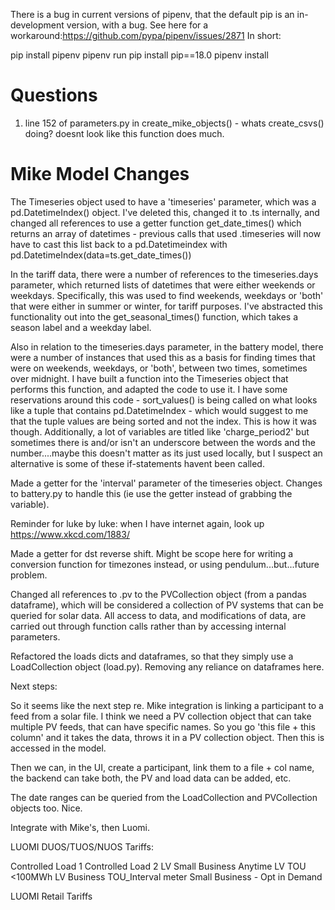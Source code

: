 There is a bug in current versions of pipenv, that the default pip is an in-development version, with a bug. 
See here for a workaround:https://github.com/pypa/pipenv/issues/2871
In short:

pip install pipenv
pipenv run pip install pip==18.0
pipenv install



# Questions

1. line 152 of parameters.py in create_mike_objects() - whats create_csvs() doing? doesnt look like this function does much. 

# Mike Model Changes

The Timeseries object used to have a 'timeseries' parameter, which was a pd.DatetimeIndex() object. 
I've deleted this, changed it to .ts internally, and changed all references to use a getter function get_date_times() which returns an array of datetimes - previous calls that used .timeseries will now have to cast this list back to a pd.Datetimeindex with pd.DatetimeIndex(data=ts.get_date_times())

In the tariff data, there were a number of references to the timeseries.days parameter, which returned lists of datetimes that were either weekends or weekdays. Specifically, this was used to find weekends, weekdays or 'both' that were either in summer or winter, for tariff purposes. I've abstracted this functionality out into the get_seasonal_times() function, which takes a season label and a weekday label. 

Also in relation to the timeseries.days parameter, in the battery model, there were a number of instances that used this as a basis for finding times that were on weekends, weekdays, or 'both', between two times, sometimes over midnight. I have built a function into the Timeseries object that performs this function, and adapted the code to use it. I have some reservations around this code - sort_values() is being called on what looks like a tuple that contains pd.DatetimeIndex - which would suggest to me that the tuple values are being sorted and not the index. This is how it was though. Additionally, a lot of variables are titled like 'charge_period2' but sometimes there is and/or isn't an underscore between the words and the number....maybe this doesn't matter as its just used locally, but I suspect an alternative is some of these if-statements havent been called.

Made a getter for the 'interval' parameter of the timeseries object. Changes to battery.py to handle this (ie use the getter instead of grabbing the variable).

Reminder for luke by luke: when I have internet again, look up https://www.xkcd.com/1883/

Made a getter for dst reverse shift. Might be scope here for writing a conversion function for timezones instead, or using pendulum...but...future problem. 

Changed all references to .pv to the PVCollection object (from a pandas dataframe), which will be considered a collection of PV systems that can be queried for solar data. All access to data, and modifications of data, are carried out through function calls rather than by accessing internal parameters.

Refactored the loads dicts and dataframes, so that they simply use a LoadCollection object (load.py). Removing any reliance on dataframes here. 



Next steps:

So it seems like the next step re. Mike integration is linking a participant to a feed from a solar file. 
I think we need a PV collection object that can take multiple PV feeds, that can have specific names.
So you go 'this file + this column' and it takes the data, throws it in a PV collection object. 
Then this is accessed in the model.

Then we can, in the UI, create a participant, link them to a file + col name, the backend can take both, the PV and load data can be added, etc. 

The date ranges can be queried from the LoadCollection and PVCollection objects too. Nice. 

Integrate with Mike's, then Luomi. 





LUOMI DUOS/TUOS/NUOS Tariffs:

Controlled Load 1
Controlled Load 2
LV Small Business Anytime
LV TOU <100MWh
LV Business TOU_Interval meter
Small Business - Opt in Demand

LUOMI Retail Tariffs
